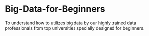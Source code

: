 # Big-Data-for-Beginners
To understand how to utilizes big data by our highly trained data professionals from top universities specially designed for beginners.
